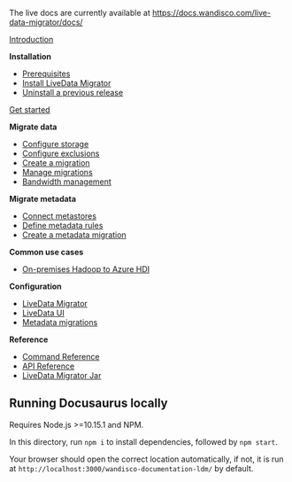 The live docs are currently available at https://docs.wandisco.com/live-data-migrator/docs/

[Introduction](./docs/about.md)

**Installation**
* [Prerequisites](./docs/prereqs.md)
* [Install LiveData Migrator](./docs/installation.md)
* [Uninstall a previous release](./docs/uninstall.md)

[Get started](get-started.md)

**Migrate data**
* [Configure storage](./docs/configure-storage.md)
* [Configure exclusions](./docs/configure-exclusions.md)
* [Create a migration](./docs/create-migration.md)
* [Manage migrations](./docs/manage-migrations.md)
* [Bandwidth management](manage-bandwidth.md)

**Migrate metadata**
* [Connect metastores](./docs/connect-metastores.md)
* [Define metadata rules](./docs/define-metadata-rules.md)
* [Create a metadata migration](./docs/migrate-metadata.md)

**Common use cases**
* [On-premises Hadoop to Azure HDI](./docs/uc-on-prem-hadoop-hdi.md)

**Configuration**
* [LiveData Migrator](./docs/configuration-ldm.md)
* [LiveData UI](./docs/configuration-ui.md)
* [Metadata migrations](./docs/configuration-metadata.md)

**Reference**

* [Command Reference](./docs/command-reference.md)
* [API Reference](./docs/api-reference.md)
* [LiveData Migrator Jar](./docs/jar.md)

## Running Docusaurus locally

Requires Node.js >=10.15.1 and NPM.

In this directory, run `npm i` to install dependencies, followed by `npm start`.

Your browser should open the correct location automatically, if not, it is run at `http://localhost:3000/wandisco-documentation-ldm/` by default.
